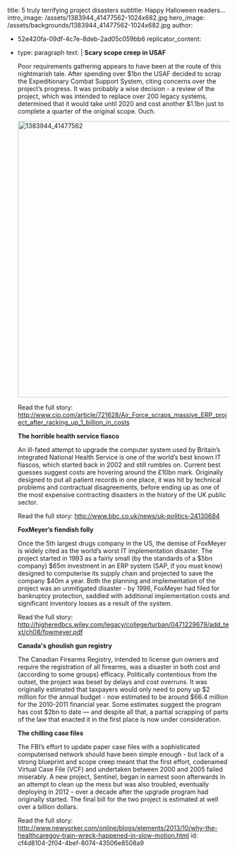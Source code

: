 title: 5 truly terrifying project disasters
subtitle: Happy Halloween readers...
intro_image: /assets/1383944_41477562-1024x682.jpg
hero_image: /assets/backgrounds/1383944_41477562-1024x682.jpg
author:
  - 52e420fa-09df-4c7e-8deb-2ad05c059bb6
replicator_content:
  - 
    type: paragraph
    text: |
      <strong>Scary scope creep in USAF</strong>
      
      <strong></strong>Poor requirements gathering appears to have been at the route of this nightmarish tale. After spending over $1bn the USAF decided to scrap the Expeditionary Combat Support System, citing concerns over the project’s progress. It was probably a wise decision - a review of the project, which was intended to replace over 200 legacy systems, determined that it would take until 2020 and cost another $1.1bn just to complete a quarter of the original scope. Ouch.
      
      <img class="aligncenter size-large wp-image-917" alt="1383944_41477562" src="https://www.precursive.com/assets/media/1383944_41477562-1024x682.jpg" width="940" height="626" />
      
      Read the full story: <a href="http://www.cio.com/article/721628/Air_Force_scraps_massive_ERP_project_after_racking_up_1_billion_in_costs" target="_blank">http://www.cio.com/article/721628/Air_Force_scraps_massive_ERP_project_after_racking_up_1_billion_in_costs</a>
      
      <strong>The horrible health service fiasco</strong>
      
      An ill-fated attempt to upgrade the computer system used by Britain’s integrated National Health Service is one of the world’s best known IT fiascos, which started back in 2002 and still rumbles on. Current best guesses suggest costs are hovering around the £10bn mark. Originally designed to put all patient records in one place, it was hit by technical problems and contractual disagreements, before ending up as one of the most expensive contracting disasters in the history of the UK public sector.
      
      Read the full story: <a href="http://www.bbc.co.uk/news/uk-politics-24130684" target="_blank">http://www.bbc.co.uk/news/uk-politics-24130684</a>
      
      <strong>FoxMeyer’s fiendish folly</strong>
      
      Once the 5th largest drugs company in the US, the demise of FoxMeyer is widely cited as the world’s worst IT implementation disaster. The project started in 1993 as a fairly small (by the standards of a $5bn company) $65m investment in an ERP system (SAP, if you must know) designed to computerise its supply chain and projected to save the company $40m a year. Both the planning and implementation of the project was an unmitigated disaster - by 1996, FoxMeyer had filed for bankruptcy protection, saddled with additional implementation costs and significant inventory losses as a result of the system.
      
      Read the full story: <a href="http://higheredbcs.wiley.com/legacy/college/turban/0471229679/add_text/ch08/fowmeyer.pdf" target="_blank">http://higheredbcs.wiley.com/legacy/college/turban/0471229679/add_text/ch08/fowmeyer.pdf</a>
      
      <strong>Canada's ghoulish gun registry</strong>
      
      The Canadian Firearms Registry, intended to license gun owners and require the registration of all firearms, was a disaster in both cost and (according to some groups) efficacy. Politically contentious from the outset, the project was beset by delays and cost overruns. It was originally estimated that taxpayers would only need to pony up $2 million for the annual budget - now estimated to be around $66.4 million for the 2010-2011 financial year. Some estimates suggest the program has cost $2bn to date — and despite all that, a partial scrapping of parts of the law that enacted it in the first place is now under consideration.
      
      <strong>The chilling case files</strong>
      
      <strong></strong>The FBI’s effort to update paper case files with a sophisticated computerised network should have been simple enough - but lack of a strong blueprint and scope creep meant that the first effort, codenamed Virtual Case File (VCF) and undertaken between 2000 and 2005 failed miserably. A new project, Sentinel, began in earnest soon afterwards in an attempt to clean up the mess but was also troubled, eventually deploying in 2012 - over a decade after the upgrade program had originally started. The final bill for the two project is estimated at well over a billion dollars.
      
      Read the full story: <a href="http://www.newyorker.com/online/blogs/elements/2013/10/why-the-healthcaregov-train-wreck-happened-in-slow-motion.html" target="_blank">http://www.newyorker.com/online/blogs/elements/2013/10/why-the-healthcaregov-train-wreck-happened-in-slow-motion.html</a>
id: cf4d8104-2f04-4bef-8074-43506e8508a9
